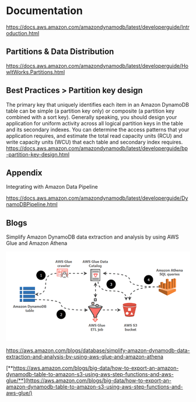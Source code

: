 # Documentation

<https://docs.aws.amazon.com/amazondynamodb/latest/developerguide/Introduction.html>

## Partitions & Data Distribution

<https://docs.aws.amazon.com/amazondynamodb/latest/developerguide/HowItWorks.Partitions.html>

## Best Practices > Partition key design

The primary key that uniquely identifies each item in an Amazon DynamoDB table can be simple (a partition key only) or composite (a partition key combined with a sort key).
Generally speaking, you should design your application for uniform activity across all logical partition keys in the table and its secondary indexes. You can determine the access patterns that your application requires, and estimate the total read capacity units (RCU) and write capacity units (WCU) that each table and secondary index requires.
<https://docs.aws.amazon.com/amazondynamodb/latest/developerguide/bp-partition-key-design.html>

## Appendix

Integrating with Amazon Data Pipeline

<https://docs.aws.amazon.com/amazondynamodb/latest/developerguide/DynamoDBPipeline.html>

## Blogs

Simplify Amazon DynamoDB data extraction and analysis by using AWS Glue and Amazon Athena

![image](media/AWS-DynamoDB_Documentation-image1.gif)

<https://aws.amazon.com/blogs/database/simplify-amazon-dynamodb-data-extraction-and-analysis-by-using-aws-glue-and-amazon-athena>

[**https://aws.amazon.com/blogs/big-data/how-to-export-an-amazon-dynamodb-table-to-amazon-s3-using-aws-step-functions-and-aws-glue/**](https://aws.amazon.com/blogs/big-data/how-to-export-an-amazon-dynamodb-table-to-amazon-s3-using-aws-step-functions-and-aws-glue/)
